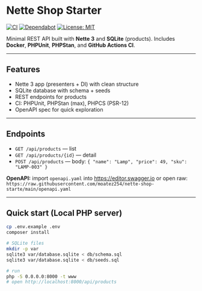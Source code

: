 # Nette Shop Starter

[![CI](https://github.com/moatez254/nette-shop-starte/actions/workflows/ci-php.yml/badge.svg)](https://github.com/moatez254/nette-shop-starte/actions/workflows/ci-php.yml)
[![Dependabot](https://img.shields.io/badge/Dependabot-enabled-025E8C)](./.github/dependabot.yml)
[![License: MIT](https://img.shields.io/badge/License-MIT-yellow.svg)](LICENSE)

Minimal REST API built with **Nette 3** and **SQLite** (products). Includes **Docker**, **PHPUnit**, **PHPStan**, and **GitHub Actions CI**.

---

## Features
- Nette 3 app (presenters + DI) with clean structure
- SQLite database with schema + seeds
- REST endpoints for products
- CI: PHPUnit, PHPStan (max), PHPCS (PSR-12)
- OpenAPI spec for quick exploration

---

## Endpoints
- `GET /api/products` — list
- `GET /api/products/{id}` — detail
- `POST /api/products` — body: `{ "name": "Lamp", "price": 49, "sku": "LAMP-003" }`

**OpenAPI:** import `openapi.yaml` into https://editor.swagger.io or open raw:  
`https://raw.githubusercontent.com/moatez254/nette-shop-starte/main/openapi.yaml`

---

## Quick start (Local PHP server)

```bash
cp .env.example .env
composer install

# SQLite files
mkdir -p var
sqlite3 var/database.sqlite < db/schema.sql
sqlite3 var/database.sqlite < db/seeds.sql

# run
php -S 0.0.0.0:8000 -t www
# open http://localhost:8000/api/products
